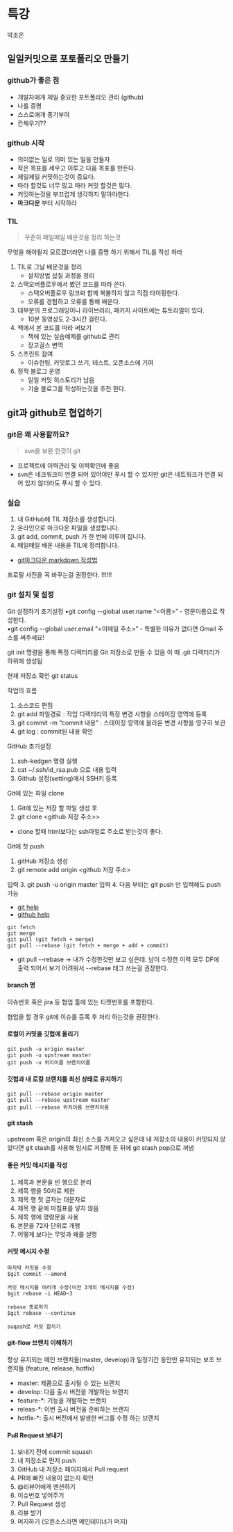 # 특강

박조은

## 일일커밋으로  포토폴리오 만들기

### github가 좋은 점 

- 개발자에게 제일 중요한 포트폴리오 관리 (github)
- 나를 증명  
- 스스로애개 종기부여
- 칸채우기?? 

### github 시작

- 의미없는 일로 의미 있는 일을 만들자
- 작은 목표를 세우고 이루고 다음 목표를 만든다. 
- 제일제일 커밋하는것이 중요다.
- 따라 할것도 너무 많고 따라 커밋 할것은 많다. 
- 커밋하는것을 부끄럽게 생각하지 말아야한다. 
- **마크다운** 부터 시작하라 

### TIL

> 꾸준히 매일매일 배운것을 정리 하는것 

무엇을 해야될지 모르겠더라면 나를 증명 하기 위해서 TIL를 작성 하라 

1. TIL로 그날 배운것을 정리 
    - 설치방법 삽질 과정을 정리
1. 스택오버플로우에서 봤던 코드를 따라 쓴다. 
    - 스택오버플로우 링크롸 함께 복불하지 않고 직접 타이핑한다.
    - 오류를 경험하고 오류를 통해 배운다.
1. 대부분의 프로그래밍이나 라이브러리, 패키지 사이트에는 튜토리얼이 있다. 
    - 10분 동영상도 2-3시간 걸린다. 
1. 책에서 본 코드를 따라 써보기
    - 책에 있는 실습예제를  github로 관리
    - 장고걸스 변역
1. 스프린트 참여 
    - 이슈헌팅, 커밋로그 쓰기, 테스트, 오픈소스에 기여 
1. 정적 블로그 운영 
    - 일일 커밋 히스토리가 남음 
    - 기술 블로그를 작성하는것을 추천 한다. 

## git과 github로 협업하기 

### git은 왜 사용할까요? 

 > svn을 보완 한것이 git

- 프로젝트에 이력관리 및 이력확인에 좋음
- svn은 네크워크이 연결 되어 있어야만 푸시 할 수 있지만 git은 네트워크가 연결 되어 있지 않더라도 푸시 할 수 있다.

### 실습 
1. 내 GitHub에 TIL 제장소를 생성합니다.
1. 온라인으로 마크다운 파일을 생성합니다.
1. git add, commit, push 가 한 번에 이루어 집니다.
1. 매일매일 배운 내용을 TIL에 정리합니다.

- [git마크다운 markdown 작성법]('https://gist.github.com/ihoneymon/652be052a0727ad59601')

프로필 사진을 꼭 바꾸는걸 권장한다. !!!!!!

### git 설치 및 설정 

Git 설정하기
초기설정
•git config --global user.name “<이름>”  - 영문이름으로 작성한다.  
•git config --global user.email "<이메일 주소>”  - 특별한 이유가 없다면 Gmail 주소를 써주세요! 

git init 명령을 통해 특정 디렉터리를 Git 저장소로 만들 수 있음 이 때 .git 디렉터리가 하위에 생성됨

현재 저장소 확인 git status 

작업의 흐름
1. 소스코드 편짐 
2. git add 파일경로 : 작업 디렉터리의 특정 변경 사항을 스테이징 영역에 등록 
3. git commit -m “commit 내용” : 스테이징 영역에 
올라온 변경 사항을 영구히 보관 
4. git log : commit된 내용 확인 

GitHub 초기설정
1. ssh-kedgen 명령 실행 
2. cat ~/.ssh/id_rsa.pub 으로 내용 입력 
3. Github 설정(setting)에서 SSH키 등록

Git에 있는 파일 clone
1. Git에 있는 저장 할 파일 생성 후
1. git clone <github 저장 주소>>

* clone  할때 html보다는 ssh파일로 주소로 받는것이 좋다.

Git에 첫 push
1. gitHub 저장소 생성 
2. git remote add origin <github 저장 주소>

입력 
3. git push -u origin master 입력 
4. 다음 부터는 git push 만 입력해도 push 가능

- [git help]('https://git-scm.com/book/ko/v1/%EC%8B%9C%EC%9E%91%ED%95%98%EA%B8%B0')
- [github help]('https://help.github.com/')

```
git fetch
git merge 
git pull (git fetch + merge)
git pull --rebase (git fetch + merge + add + commit)
```
* git pull --rebase -> 내가 수정한것만 보고 싶은데. 남이 수정한 이력 모두 DF에 출력 되어서 보기 어려워서 --rebase 태그 쓰는걸 권장한다.

#### branch 명 
이슈번호 혹은 jira 등 협업 툴에 있는 티켓번호를 포함한다.

협업을 할 경우 git에 이슈를 등록 후 처리 하는것을 권장한다. 

#### 로컬이 커밋을 깃헙에 올리기 
```
git push -u origin master
git push -u upstream master
git push -u 위치이름 브랜치이름
```
#### 깃헙과 내 로컬 브랜치를 최신 상태로 유지하기
```
git pull --rebase origin master
git pull --rebase upstream master
git pull --rebase 위치이름 브랜치이름
``` 

#### git stash

upstream 혹은 origin의 최신 소스를 가져오고 싶은데 내 저장소의 내용이 커밋되지 않았다면 git stash를 사용해 임시로 저장해 둔 뒤에 git stash pop으로 꺼냄

#### 좋은 커밋 메시지를 작성
1. 제목과 본문을 빈 행으로 분리
1. 제목 행을 50자로 제한
1. 제목 행 첫 글자는 대문자로 
1. 제목 행 끝에 마침표를 넣지 않음
1. 제목 행에 명령문을 사용
1. 본문을 72자 단위로 개행
1. 어떻게 보다는 무엇과 왜를 설명

#### 커밋 메시지 수정

```
마지막 커밋을 수정 
$git commit --amend

커밋 메시지를 여러개 수정(이전 3개의 메시지를 수정)
$git rebase -i HEAD~3

rebase 종료하기
$git rebase --continue

suqash로 커밋 합치기
```

####  git-flow 브랜치 이해하기

항상 유지되는 메인 브랜치들(master, deveiop)과 일정기간 동안만 유지되는 보조 브랜치들 (feature, release, hotfix)

- master: 제품으로 출시될 수 있는 브랜치
- develop: 다음 출시 버전을 개발하는 브랜치 
- feature-*: 기능을 개발하는 브랜치
- releas-*: 이번 출시 버전을 준비하는 브랜치
- hotfix-*: 출시 버전에서 발생한 버그를 수정 하는 브랜치 

#### Pull Request 보내기
1. 보내기 전에 commit squash 
2. 내 저장소로 먼저 push 
3. GitHub 내 저장소 페이지에서 Pull request 
4. PR에 빠진 내용이 없는지 확인 
5. @리뷰어에게 멘션하기 
6. 이슈번호 넣어주기 
7. Pull Request 생성 
8. 리뷰 받기 
9. 머지하기 (오픈소스라면 메인테이너가 머지)








